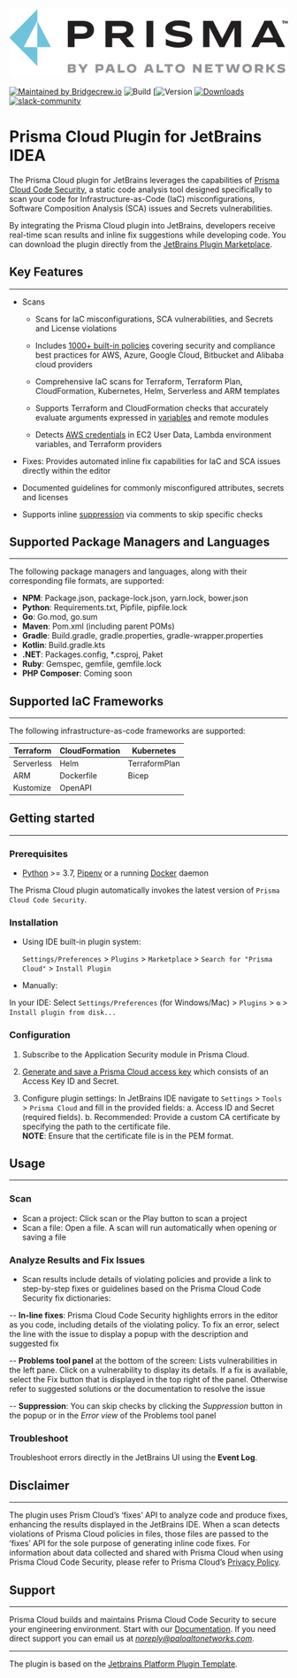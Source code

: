 ![Prisma Cloud Code Security](src/main/resources/images/prismaLogo1.1.png)

[![Maintained by Bridgecrew.io](https://img.shields.io/badge/maintained%20by-bridgecrew.io-blueviolet)](https://bridgecrew.io/?utm_source=github&utm_medium=organic_oss&utm_campaign=checkov-vscode)
![Build](https://github.com/bridgecrewio/checkov-jetbrains-idea/workflows/Build/badge.svg)
[![Version](https://plugins.jetbrains.com/plugin/21907-prisma-cloud)
[![Downloads](https://img.shields.io/jetbrains/plugin/d/17721-checkov.svg)](https://plugins.jetbrains.com/plugin/17721-checkov)
[![slack-community](https://img.shields.io/badge/Slack-contact%20us-lightgrey.svg?logo=slack)](https://slack.bridgecrew.io/?utm_source=github&utm_medium=organic_oss&utm_campaign=checkov-intellij)

# Prisma Cloud Plugin for JetBrains IDEA

The Prisma Cloud plugin for JetBrains leverages the capabilities of [Prisma Cloud Code Security](https://docs.paloaltonetworks.com/prisma/prisma-cloud/prisma-cloud-admin-code-security), a static code analysis tool designed specifically to scan your code for Infrastructure-as-Code (IaC) misconfigurations, Software Composition Analysis (SCA) issues and Secrets vulnerabilities.

By integrating the Prisma Cloud plugin into JetBrains, developers receive real-time scan results and inline fix suggestions while developing code.
You can download the plugin directly from the [JetBrains Plugin Marketplace](https://plugins.jetbrains.com/plugin/21907-prisma-cloud).

## Key Features
---
- Scans

  - Scans for IaC misconfigurations, SCA vulnerabilities, and Secrets and License violations

  - Includes [1000+ built-in policies](https://docs.paloaltonetworks.com/prisma/prisma-cloud/prisma-cloud-admin/prisma-cloud-policies) covering security and compliance best practices for AWS, Azure, Google Cloud, Bitbucket and Alibaba cloud providers

  - Comprehensive IaC scans for Terraform, Terraform Plan, CloudFormation, Kubernetes, Helm, Serverless and ARM templates  

  - Supports Terraform and CloudFormation checks that accurately evaluate arguments expressed in [variables](https://github.com/bridgecrewio/checkov/blob/master/docs/2.Basics/Handling%20Variables.md) and remote modules

  - Detects [AWS credentials](https://github.com/bridgecrewio/checkov/blob/master/docs/2.Basics/Scanning%20Credentials%20and%20Secrets.md) in EC2 User Data, Lambda environment variables, and Terraform providers

- Fixes: Provides automated inline fix capabilities for IaC and SCA issues directly within the editor

- Documented guidelines for commonly misconfigured attributes, secrets and licenses

- Supports inline [suppression](https://github.com/bridgecrewio/checkov/blob/master/docs/2.Basics/Suppressing%20and%20Skipping%20Policies.md) via comments to skip specific checks 

## Supported Package Managers and Languages
---

The following package managers and languages, along with their corresponding file formats, are supported:

- **NPM**: Package.json, package-lock.json, yarn.lock, bower.json
- **Python**: Requirements.txt, Pipfile, pipfile.lock
- **Go**: Go.mod, go.sum
- **Maven**: Pom.xml (including parent POMs)
- **Gradle**: Build.gradle, gradle.properties, gradle-wrapper.properties
- **Kotlin**: Build.gradle.kts
- **.NET**: Packages.config, *.csproj, Paket
- **Ruby**: Gemspec, gemfile, gemfile.lock
- **PHP Composer**: Coming soon

## Supported IaC Frameworks
---

The following infrastructure-as-code frameworks are supported:

Terraform   | CloudFormation | Kubernetes    
------------|----------------|---------------
Serverless  | Helm           | TerraformPlan 
ARM         | Dockerfile     | Bicep         
Kustomize   | OpenAPI 



## Getting started
---
### Prerequisites

* [Python](https://www.python.org/downloads/) >= 3.7, [Pipenv](https://docs.pipenv.org/) or a running [Docker](https://www.docker.com/products/docker-desktop) daemon

The Prisma Cloud plugin automatically invokes the latest version of ```Prisma Cloud Code Security```.

### Installation

- Using IDE built-in plugin system:
  
  `Settings/Preferences` > `Plugins` > `Marketplace` > `Search for "Prisma Cloud"` >
`Install Plugin`
  
- Manually:

In your IDE: Select `Settings/Preferences` (for Windows/Mac) > `Plugins` > `⚙️` > `Install plugin from disk...`

### Configuration

1. Subscribe to the Application Security module in Prisma Cloud. 

2. [Generate and save a Prisma Cloud access key](https://docs.paloaltonetworks.com/prisma/prisma-cloud/prisma-cloud-admin-code-security/get-started/generate-access-keys) which consists of an Access Key ID and Secret.

3. Configure plugin settings: In JetBrains IDE navigate to `Settings` > `Tools` > `Prisma Cloud` and fill in the provided fields: 
a. Access ID and Secret (required fields). 
b. Recommended: Provide a custom CA certificate by specifying the path to the certificate file.  
**NOTE**: Ensure that the certificate file is in the PEM format.

## Usage
---
### Scan
 
- Scan a project: Click scan or the Play button to scan a project
- Scan a file: Open a file. A scan will run automatically when opening or saving a file 

### Analyze Results and Fix Issues

- Scan results include details of violating policies and provide a link to step-by-step fixes or guidelines based on the Prisma Cloud Code Security fix dictionaries:

-- **In-line fixes**: Prisma Cloud Code Security highlights errors in the editor as you code, including details of the violating policy. To fix an error, select the line with the issue to display a popup with the description and suggested fix

-- **Problems tool panel** at the bottom of the screen: Lists vulnerabilities in the left pane. Click on a vulnerability to display its details. If a fix is available, select the Fix button that is displayed in the top right of the panel. Otherwise refer to suggested solutions or the documentation to resolve the issue  

-- **Suppression**: You can skip checks by clicking the *Suppression* button in the popup or in the *Error view* of the Problems tool panel

### Troubleshoot 

Troubleshoot errors directly in the JetBrains UI using the **Event Log**.

## Disclaimer
---
The plugin uses Prism Cloud’s ‘fixes’ API to analyze code and produce fixes, enhancing the results displayed in the JetBrains IDE. When a scan detects violations of Prisma Cloud policies in files, those files are passed to the ‘fixes’ API for the sole purpose of generating inline code fixes. For information about data collected and shared with Prisma Cloud when using Prisma Cloud Code Security, please refer to Prisma Cloud’s [Privacy Policy](https://www.paloaltonetworks.com/legal-notices/trust-center/privacy?utm_source=github&utm_medium=organic_oss&utm_campaign=checkov-vscode). 

## Support
---
Prisma Cloud builds and maintains Prisma Cloud Code Security to secure your engineering environment.
Start with our [Documentation](https://docs.paloaltonetworks.com/prisma/prisma-cloud/prisma-cloud-admin-code-security).
If you need direct support you can email us at *noreply@paloaltonetworks.com*.

---
The plugin is based on the [Jetbrains Platform Plugin Template][template].

[template]: https://github.com/JetBrains/intellij-platform-plugin-template

<!-- Plugin description end -->
